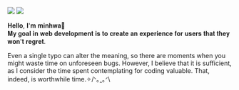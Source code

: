 <img src="https://img.shields.io/badge/Blog-000000?style=flat-square&logo=notion&logoColor=white"/> <img src="https://img.shields.io/badge/minhwa1224@naver.com-000000?style=flat-square&logo=gmail&logoColor=white"/>

𝐇𝐞𝐥𝐥𝐨, 𝐈'𝐦 𝐦𝐢𝐧𝐡𝐰𝐚🤍  
𝐌𝐲 𝐠𝐨𝐚𝐥 𝐢𝐧 𝐰𝐞𝐛 𝐝𝐞𝐯𝐞𝐥𝐨𝐩𝐦𝐞𝐧𝐭 𝐢𝐬 𝐭𝐨 𝐜𝐫𝐞𝐚𝐭𝐞 𝐚𝐧 𝐞𝐱𝐩𝐞𝐫𝐢𝐞𝐧𝐜𝐞 𝐟𝐨𝐫 𝐮𝐬𝐞𝐫𝐬 𝐭𝐡𝐚𝐭 𝐭𝐡𝐞𝐲 𝐰𝐨𝐧'𝐭 𝐫𝐞𝐠𝐫𝐞𝐭.

Even a single typo can alter the meaning, so there are moments when you might waste time on unforeseen bugs. However, I believe that it is sufficient, as I consider the time spent contemplating for coding valuable. That, indeed, is worthwhile time.✧/ᐠ｡ꞈ｡ᐟ\

<!--
<img src="https://img.shields.io/badge/HTML5-E34F26?style=flat-square&logo=html5&logoColor=white"/> <img src="https://img.shields.io/badge/CSS3-1572B6?style=flat-square&logo=css3&logoColor=white"/> <img src="https://img.shields.io/badge/Tailwind CSS-06B6D4?style=flat-square&logo=tailwindcss&logoColor=white"/> <img src="https://img.shields.io/badge/JavaScript-F7DF1E?style=flat-square&logo=javascript&logoColor=white"/> <img src="https://img.shields.io/badge/TypeScript-3178C6?style=flat-square&logo=typescript&logoColor=white"/>

<img src="https://img.shields.io/badge/Angular-0F0F11?style=flat-square&logo=angular&logoColor=white"/> <img src="https://img.shields.io/badge/Next.js-000000?style=flat-square&logo=nextdotjs&logoColor=white"/> <img src="https://img.shields.io/badge/React-61DAFB?style=flat-square&logo=react&logoColor=white"/> <img src="https://img.shields.io/badge/Node.js-339933?style=flat-square&logo=nodedotjs&logoColor=white"/>

<img src="https://img.shields.io/badge/AWS-232F3E?style=flat-square&logo=amazonaws&logoColor=white"/> <img src="https://img.shields.io/badge/Git-F05032?style=flat-square&logo=git&logoColor=white"/>
-->

<!--
### Hi there 👋

**jominhwa/jominhwa** is a ✨ _special_ ✨ repository because its `README.md` (this file) appears on your GitHub profile.

Here are some ideas to get you started:

- 🔭 I’m currently working on ...
- 🌱 I’m currently learning ...
- 👯 I’m looking to collaborate on ...
- 🤔 I’m looking for help with ...
- 💬 Ask me about ...
- 📫 How to reach me: ...
- 😄 Pronouns: ...
- ⚡ Fun fact: ...
-->

<!--![Anurag's GitHub stats](https://github-readme-stats.vercel.app/api?username=jominhwa&show_icons=true&theme=graywhite)-->
